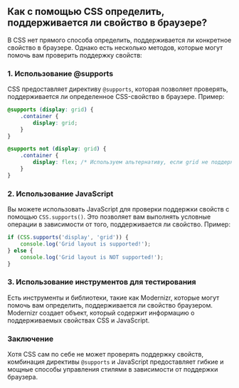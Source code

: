 ## Как с помощью CSS определить, поддерживается ли свойство в браузере?

В CSS нет прямого способа определить, поддерживается ли конкретное свойство в браузере. Однако есть несколько методов, которые могут помочь вам проверить поддержку свойств:

### 1. Использование @supports

CSS предоставляет директиву `@supports`, которая позволяет проверять, поддерживается ли определенное CSS-свойство в браузере. Пример:

```css
@supports (display: grid) {
    .container {
        display: grid;
    }
}

@supports not (display: grid) {
    .container {
        display: flex; /* Используем альтернативу, если grid не поддерживается */
    }
}
```

### 2. Использование JavaScript

Вы можете использовать JavaScript для проверки поддержки свойств с помощью `CSS.supports()`. Это позволяет вам выполнять условные операции в зависимости от того, поддерживается ли свойство. Пример:

```javascript
if (CSS.supports('display', 'grid')) {
    console.log('Grid layout is supported!');
} else {
    console.log('Grid layout is NOT supported!');
}
```

### 3. Использование инструментов для тестирования

Есть инструменты и библиотеки, такие как Modernizr, которые могут помочь вам определить, поддерживается ли свойство браузером. Modernizr создает объект, который содержит информацию о поддерживаемых свойствах CSS и JavaScript.

### Заключение

Хотя CSS сам по себе не может проверять поддержку свойств, комбинация директивы `@supports` и JavaScript предоставляет гибкие и мощные способы управления стилями в зависимости от поддержки браузера.